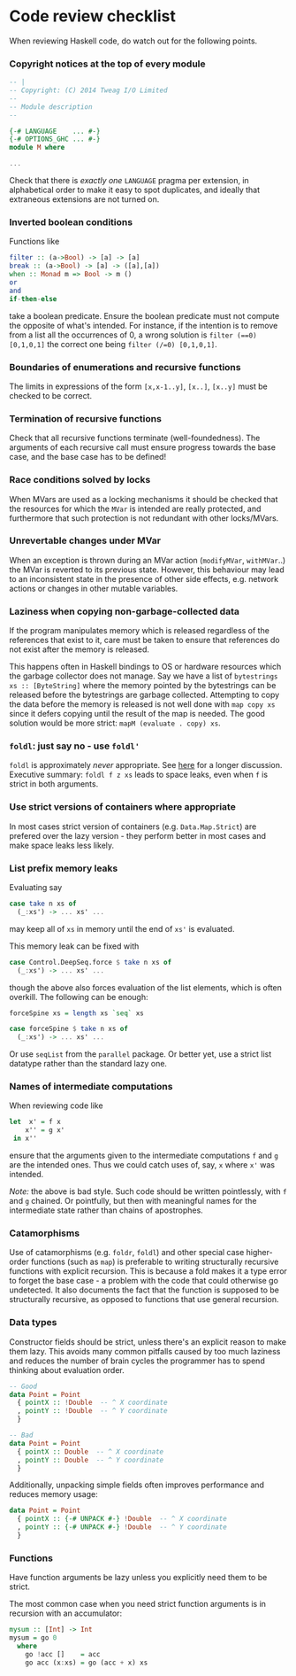 Code review checklist
=====================

When reviewing Haskell code, do watch out for the following points.

### Copyright notices at the top of every module

```Haskell
-- |
-- Copyright: (C) 2014 Tweag I/O Limited
--
-- Module description
--

{-# LANGUAGE    ... #-}
{-# OPTIONS_GHC ... #-}
module M where

...
```
Check that there is *exactly one* `LANGUAGE` pragma per extension, in
alphabetical order to make it easy to spot duplicates, and ideally
that extraneous extensions are not turned on.

### Inverted boolean conditions

Functions like
```Haskell
filter :: (a->Bool) -> [a] -> [a]
break :: (a->Bool) -> [a] -> ([a],[a])
when :: Monad m => Bool -> m ()
or
and
if-then-else
```
take a boolean predicate. Ensure the boolean predicate must not compute
the opposite of what's intended. For instance, if the intention is to
remove from a list all the occurrences of 0, a wrong solution is
`filter (==0) [0,1,0,1]` the correct one being
`filter (/=0) [0,1,0,1]`.

### Boundaries of enumerations and recursive functions

The limits in expressions of the form `[x,x-1..y]`, `[x..]`, `[x..y]`
must be checked to be correct.

### Termination of recursive functions

Check that all recursive functions terminate (well-foundedness). The
arguments of each recursive call must ensure progress towards the base
case, and the base case has to be defined!

### Race conditions solved by locks

When MVars are used as a locking mechanisms it should be checked that
the resources for which the `MVar` is intended are really protected,
and furthermore that such protection is not redundant with other
locks/MVars.

### Unrevertable changes under MVar

When an exception is thrown during an MVar action (`modifyMVar`,
`withMVar`..) the MVar is reverted to its previous state. However,
this behaviour may lead to an inconsistent state in the presence of
other side effects, e.g. network actions or changes in other mutable
variables.

### Laziness when copying non-garbage-collected data

If the program manipulates memory which is released regardless of the
references that exist to it, care must be taken to ensure that
references do not exist after the memory is released.

This happens often in Haskell bindings to OS or hardware resources
which the garbage collector does not manage. Say we have a list of
`bytestrings xs :: [ByteString]` where the memory pointed by the
bytestrings can be released before the bytestrings are garbage
collected. Attempting to copy the data before the memory is released is
not well done with `map copy xs` since it defers copying until the
result of the map is needed. The good solution would be more strict:
`mapM (evaluate . copy) xs`.

### `foldl`: just say no - use `foldl'`

`foldl` is approximately *never* appropriate. See
[here][well-typed-foldl] for a longer discussion. Executive summary:
`foldl f z xs` leads to space leaks, even when `f` is strict in both
arguments.

[well-typed-foldl]: http://www.well-typed.com/blog/90/

### Use strict versions of containers where appropriate

In most cases strict version of containers (e.g. `Data.Map.Strict`) are
prefered over the lazy version - they perform better in most cases and
make space leaks less likely.

### List prefix memory leaks

Evaluating say
```Haskell
case take n xs of
  (_:xs') -> ... xs' ...
```
may keep all of `xs` in memory until the end of `xs'` is evaluated.

This memory leak can be fixed with
```Haskell
case Control.DeepSeq.force $ take n xs of
  (_:xs') -> ... xs' ...
```
though the above also forces evaluation of the list elements, which is
often overkill. The following can be enough:
```Haskell
forceSpine xs = length xs `seq` xs

case forceSpine $ take n xs of
  (_:xs') -> ... xs' ...
```
Or use `seqList` from the `parallel` package. Or better yet, use
a strict list datatype rather than the standard lazy one.

### Names of intermediate computations

When reviewing code like
```Haskell
let  x' = f x
    x'' = g x'
 in x''
```
ensure that the arguments given to the intermediate computations `f`
and `g` are the intended ones. Thus we could catch uses of, say, `x`
where `x'` was intended.

*Note:* the above is bad style. Such code should be written
pointlessly, with `f` and `g` chained. Or pointfully, but then with
meaningful names for the intermediate state rather than chains of
apostrophes.

### Catamorphisms

Use of catamorphisms (e.g. `foldr`, `foldl`) and other special case
higher-order functions (such as `map`) is preferable to writing
structurally recursive functions with explicit recursion. This is
because a fold makes it a type error to forget the base case -
a problem with the code that could otherwise go undetected. It also
documents the fact that the function is supposed to be structurally
recursive, as opposed to functions that use general recursion.

### Data types

Constructor fields should be strict, unless there's an explicit reason
to make them lazy. This avoids many common pitfalls caused by too much
laziness and reduces the number of brain cycles the programmer has to
spend thinking about evaluation order.

```Haskell
-- Good
data Point = Point
  { pointX :: !Double  -- ^ X coordinate
  , pointY :: !Double  -- ^ Y coordinate
  }

-- Bad
data Point = Point
  { pointX :: Double  -- ^ X coordinate
  , pointY :: Double  -- ^ Y coordinate
  }
```

Additionally, unpacking simple fields often improves performance and
reduces memory usage:

```Haskell
data Point = Point
  { pointX :: {-# UNPACK #-} !Double  -- ^ X coordinate
  , pointY :: {-# UNPACK #-} !Double  -- ^ Y coordinate
  }
```

### Functions

Have function arguments be lazy unless you explicitly need them to be
strict.

The most common case when you need strict function arguments is in
recursion with an accumulator:

```Haskell
mysum :: [Int] -> Int
mysum = go 0
  where
    go !acc []    = acc
    go acc (x:xs) = go (acc + x) xs
```
